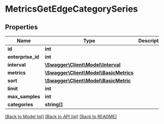 # MetricsGetEdgeCategorySeries

## Properties
Name | Type | Description | Notes
------------ | ------------- | ------------- | -------------
**id** | **int** |  | 
**enterprise_id** | **int** |  | [optional] 
**interval** | [**\Swagger\Client\Model\Interval**](Interval.md) |  | 
**metrics** | [**\Swagger\Client\Model\BasicMetrics**](BasicMetrics.md) |  | [optional] 
**sort** | [**\Swagger\Client\Model\BasicMetric**](BasicMetric.md) |  | [optional] 
**limit** | **int** |  | [optional] 
**max_samples** | **int** |  | [optional] 
**categories** | **string[]** |  | [optional] 

[[Back to Model list]](../README.md#documentation-for-models) [[Back to API list]](../README.md#documentation-for-api-endpoints) [[Back to README]](../README.md)


